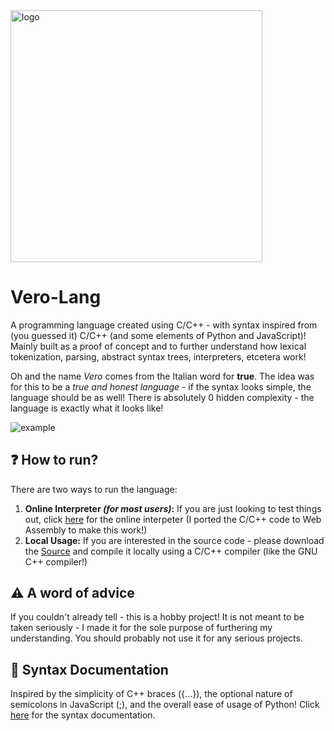 <img src="https://github.com/user-attachments/assets/3c468df3-e037-4b69-834e-396102c689aa" alt="logo" width="402.75">

# Vero-Lang
A programming language created using C/C++ - with syntax inspired from (you guessed it) C/C++ (and some elements of Python and JavaScript)! Mainly built as a proof of concept and to further understand how lexical tokenization, parsing, abstract syntax trees, interpreters, etcetera work! 

Oh and the name *Vero* comes from the Italian word for **true**. The idea was for this to be a *true and honest language* - if the syntax looks simple, the language should be as well! There is absolutely 0 hidden complexity - the language is exactly what it looks like!

<img src="https://github.com/user-attachments/assets/3c468df3-e037-4b69-834e-396102c689aa" alt="example">

## :question: How to run?
There are two ways to run the language:
1. **Online Interpreter _(for most users)_:** If you are just looking to test things out, click [here](https://deoshreyas.github.io/Vero-Lang/) for the online interpeter (I ported the C/C++ code to Web Assembly to make this work!)
2. **Local Usage:** If you are interested in the source code - please download the [Source](https://github.com/deoshreyas/Vero-Lang/tree/main/Source) and compile it locally using a C/C++ compiler (like the GNU C++ compiler!)

## :warning: A word of advice 
If you couldn't already tell - this is a hobby project! It is not meant to be taken seriously - I made it for the sole purpose of furthering my understanding. You should probably not use it for any serious projects. 

## :closed_book: Syntax Documentation
Inspired by the simplicity of C++ braces ({...}), the optional nature of semicolons in JavaScript (;), and the overall ease of usage of Python! Click [here](https://github.com/deoshreyas/Vero-Lang/blob/main/SYNTAX.md) for the syntax documentation.